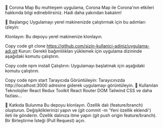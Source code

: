 🌟 Corona Map
Bu muhteşem uygulama, Corona Map ile Corona'nın etkileri hakkında bilgi edinebilirsiniz. Hadi daha yakından bakalım!

🚀 Başlangıç
Uygulamayı yerel makinenizde çalıştırmak için bu adımları izleyin:

Klonlayın: Bu depoyu yerel makinenize klonlayın.

Copy code
git clone https://github.com/sizin-kullanici-adiniz/uygulama-adi.git
Kurun: Gerekli bağımlılıkları yüklemek için uygulama dizininde aşağıdaki komutu çalıştırın.

Copy code
npm install
Çalıştırın: Uygulamayı başlatmak için aşağıdaki komutu çalıştırın.

Copy code
npm start
Tarayıcıda Görüntüleyin: Tarayıcınızda http://localhost:3000 adresine giderek uygulamayı görüntüleyin.
🧰 Kullanılan Teknolojiler
React
Redux Toolkit
React Router DOM
Tailwind CSS
ve daha fazlası...

🤝 Katkıda Bulunma
Bu depoyu klonlayın.
Özellik dalı (feature/branch) oluşturun.
Değişikliklerinizi yapın ve (git commit -m 'Yeni özellik eklendi') ileti ile gönderin.
Özellik dalınıza itme yapın (git push origin feature/branch).
Bir Birleştirme İsteği (Pull Request) açın.
